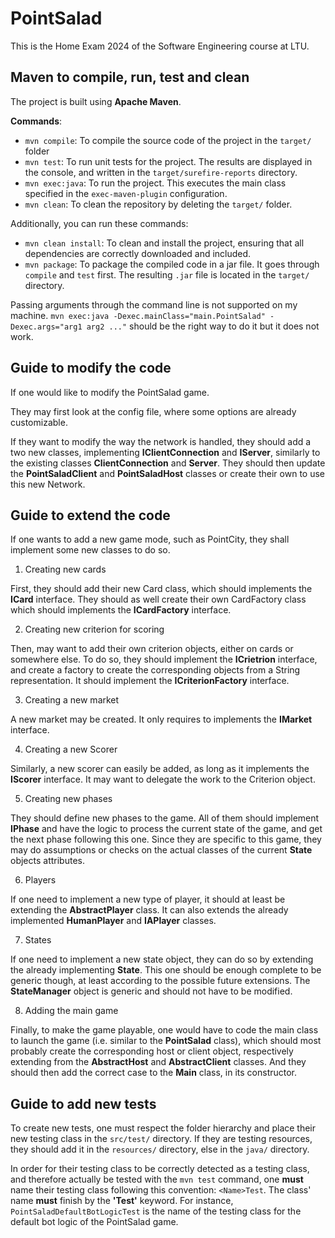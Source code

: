 # PointSalad
This is the Home Exam 2024 of the Software Engineering course at LTU.

## Maven to compile, run, test and clean

The project is built using **Apache Maven**.

**Commands**:
- `mvn compile`: To compile the source code of the project in the `target/` folder
- `mvn test`: To run unit tests for the project. The results are displayed in the console, and written in the `target/surefire-reports` directory.
- `mvn exec:java`: To run the project. This executes the main class specified in the `exec-maven-plugin` configuration.
- `mvn clean`: To clean the repository by deleting the `target/` folder.

Additionally, you can run these commands:
- `mvn clean install`: To clean and install the project, ensuring that all dependencies are correctly downloaded and included.
- `mvn package`: To package the compiled code in a jar file. It goes through `compile` and `test` first. The resulting `.jar` file is located in the `target/` directory.

Passing arguments through the command line is not supported on my machine. `mvn exec:java -Dexec.mainClass="main.PointSalad" -Dexec.args="arg1 arg2 ..."` should be the right way to do it but it does not work.

## Guide to modify the code

If one would like to modify the PointSalad game.

They may first look at the config file, where some options are already customizable.

If they want to modify the way the network is handled, they should add a two new classes, implementing **IClientConnection** and **IServer**, similarly to the existing classes **ClientConnection** and **Server**. They should then update the **PointSaladClient** and **PointSaladHost** classes or create their own to use this new Network.

## Guide to extend the code

If one wants to add a new game mode, such as PointCity, they shall implement some new classes to do so.

1. Creating new cards

First, they should add their new Card class, which should implements the **ICard** interface. They should as well create their own CardFactory class which should implements the **ICardFactory** interface.

2. Creating new criterion for scoring

Then, may want to add their own criterion objects, either on cards or somewhere else. To do so, they should implement the **ICrietrion** interface, and create a factory to create the corresponding objects from a String representation. It should implement the **ICriterionFactory** interface.

3. Creating a new market

A new market may be created. It only requires to implements the **IMarket** interface.

4. Creating a new Scorer

Similarly, a new scorer can easily be added, as long as it implements the **IScorer** interface. It may want to delegate the work to the Criterion object.

5. Creating new phases

They should define new phases to the game. All of them should implement **IPhase** and have the logic to process the current state of the game, and get the next phase following this one. Since they are specific to this game, they may do assumptions or checks on the actual classes of the current **State** objects attributes.

6. Players

If one need to implement a new type of player, it should at least be extending the **AbstractPlayer** class. It can also extends the already implemented **HumanPlayer** and **IAPlayer** classes.

7. States

If one need to implement a new state object, they can do so by extending the already implementing **State**. This one should be enough complete to be generic though, at least according to the possible future extensions. The **StateManager** object is generic and should not have to be modified.

8. Adding the main game

Finally, to make the game playable, one would have to code the main class to launch the game (i.e. similar to the **PointSalad** class), which should most probably create the corresponding host or client object, respectively extending from the **AbstractHost** and **AbstractClient** classes. And they should then add the correct case to the **Main** class, in its constructor.

## Guide to add new tests

To create new tests, one must respect the folder hierarchy and place their new testing class in the `src/test/` directory. If they are testing resources, they should add it in the `resources/` directory, else in the `java/` directory.

In order for their testing class to be correctly detected as a testing class, and therefore actually be tested with the `mvn test` command, one **must** name their testing class following this convention: `<Name>Test`. The class' name **must** finish by the **'Test'** keyword. For instance, `PointSaladDefaultBotLogicTest` is the name of the testing class for the default bot logic of the PointSalad game.
